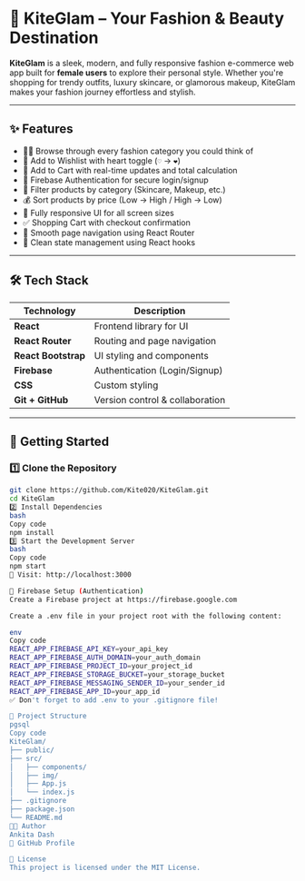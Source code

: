 # 💄 KiteGlam – Your Fashion & Beauty Destination

**KiteGlam** is a sleek, modern, and fully responsive fashion e-commerce web app built for **female users** to explore their personal style. Whether you're shopping for trendy outfits, luxury skincare, or glamorous makeup, KiteGlam makes your fashion journey effortless and stylish.

---

## ✨ Features

- 🧍‍♀️ Browse through every fashion category you could think of
- 💖 Add to Wishlist with heart toggle (`♡` → `❤`)
- 🛒 Add to Cart with real-time updates and total calculation
- 🔐 Firebase Authentication for secure login/signup
- 📂 Filter products by category (Skincare, Makeup, etc.)
- 💰 Sort products by price (Low → High / High → Low)
- 📱 Fully responsive UI for all screen sizes
- ✅ Shopping Cart with checkout confirmation
- 🔄 Smooth page navigation using React Router
- 🧠 Clean state management using React hooks

---

## 🛠️ Tech Stack

| Technology       | Description                       |
|------------------|-----------------------------------|
| **React**        | Frontend library for UI           |
| **React Router** | Routing and page navigation       |
| **React Bootstrap** | UI styling and components     |
| **Firebase**     | Authentication (Login/Signup)     |
| **CSS**          | Custom styling                    |
| **Git + GitHub** | Version control & collaboration   |

---

## 🚀 Getting Started

### 1️⃣ Clone the Repository

```bash
git clone https://github.com/Kite020/KiteGlam.git
cd KiteGlam
2️⃣ Install Dependencies
bash
Copy code
npm install
3️⃣ Start the Development Server
bash
Copy code
npm start
🔗 Visit: http://localhost:3000

🔐 Firebase Setup (Authentication)
Create a Firebase project at https://firebase.google.com

Create a .env file in your project root with the following content:

env
Copy code
REACT_APP_FIREBASE_API_KEY=your_api_key
REACT_APP_FIREBASE_AUTH_DOMAIN=your_auth_domain
REACT_APP_FIREBASE_PROJECT_ID=your_project_id
REACT_APP_FIREBASE_STORAGE_BUCKET=your_storage_bucket
REACT_APP_FIREBASE_MESSAGING_SENDER_ID=your_sender_id
REACT_APP_FIREBASE_APP_ID=your_app_id
✅ Don't forget to add .env to your .gitignore file!

🧾 Project Structure
pgsql
Copy code
KiteGlam/
├── public/
├── src/
│   ├── components/
│   ├── img/
│   ├── App.js
│   └── index.js
├── .gitignore
├── package.json
└── README.md
👩‍💻 Author
Ankita Dash
🔗 GitHub Profile

📄 License
This project is licensed under the MIT License.
